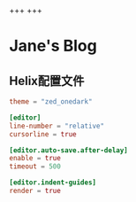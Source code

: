 +++
+++

# Jane's Blog

## Helix配置文件

```toml
theme = "zed_onedark"

[editor]
line-number = "relative"
cursorline = true

[editor.auto-save.after-delay]
enable = true
timeout = 500

[editor.indent-guides]
render = true
```
